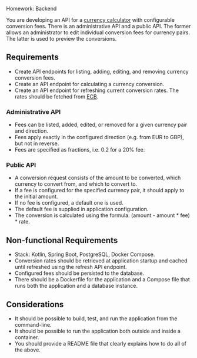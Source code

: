 Homework: Backend

You are developing an API for a [currency calculator](https://www.xe.com/currencyconverter/) with configurable conversion fees. There is an administrative API and a public API. The former allows an administrator to edit individual conversion fees for currency pairs. The latter is used to preview the conversions.

## Requirements

- Create API endpoints for listing, adding, editing, and removing currency conversion fees.
- Create an API endpoint for calculating a currency conversion.
- Create an API endpoint for refreshing current conversion rates. The rates should be fetched from [ECB](https://www.ecb.europa.eu/stats/policy_and_exchange_rates/euro_reference_exchange_rates/html/index.en.html).

### Administrative API

- Fees can be listed, added, edited, or removed for a given currency pair and direction.
- Fees apply exactly in the configured direction (e.g. from EUR to GBP), but not in reverse.
- Fees are specified as fractions, i.e. 0.2 for a 20% fee.

### Public API

- A conversion request consists of the amount to be converted, which currency to convert from, and which to convert to.
- If a fee is configured for the specified currency pair, it should apply to the initial amount.
- If no fee is configured, a default one is used.
- The default fee is supplied in application configuration.
- The conversion is calculated using the formula: (amount - amount * fee) * rate.

## Non-functional Requirements

- Stack: Kotlin, Spring Boot, PostgreSQL, Docker Compose.
- Conversion rates should be retrieved at application startup and cached until refreshed using the refresh API endpoint.
- Configured fees should be persisted to the database.
- There should be a Dockerfile for the application and a Compose file that runs both the application and a database instance.

## Considerations

- It should be possible to build, test, and run the application from the command-line.
- It should be possible to run the application both outside and inside a container.
- You should provide a README file that clearly explains how to do all of the above.